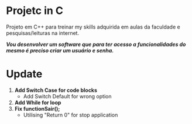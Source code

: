 # Projetc in C
 Projeto em C++ para treinar my skills adquirida em aulas da faculdade e pesquisas/leituras na internet.

***Vou desenvolver um software que para ter acesso a funcionalidades do mesmo é preciso criar um usuário e senha.***

# Update

1. **Add Switch Case for code blocks**
   * Add Switch Default for wrong option
3. **Add While for loop**
4. **Fix functionSair();**
   * Utilising "Return 0" for stop application

